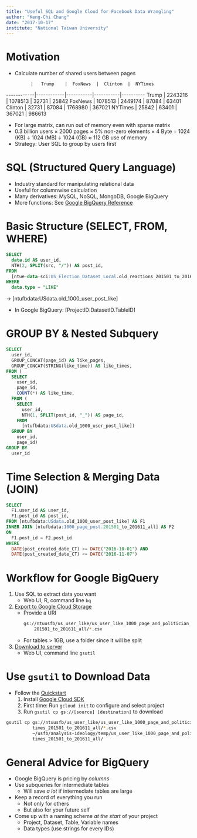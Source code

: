 ```yaml
---
title: "Useful SQL and Google Cloud for Facebook Data Wrangling"
author: "Keng-Chi Chang"
date: "2017-10-17"
institute: "National Taiwan University"
---
```


# Motivation

- Calculate number of shared users between pages

            |   Trump    |  FoxNews  |  Clinton  |  NYTimes
------------|------------|-----------|-----------|----------
      Trump |    2243216 |   1078513 |     32731 |    25842
    FoxNews |    1078513 |   2449174 |     87084 |    63401
    Clinton |      32731 |     87084 |   1768980 |   367021
    NYTimes |      25842 |     63401 |    367021 |   986613

- For large matrix, can run out of memory even with sparse matrix
- 0.3 billion users $\times$ 2000 pages $\times$ 5% non-zero elements $\times$ 4 Byte $\div$ 1024 (KB) $\div$ 1024 (MB) $\div$ 1024 (GB) $\approx$ 112 GB use of memory
- Strategy: User SQL to group by users first

# SQL (Structured Query Language)

- Industry standard for manipulating relational data
- Useful for columnwise calculation
- Many derivatives: MySQL, NoSQL, MongoDB, Google BigQuery
- More functions: See [Google BigQuery Reference](https://cloud.google.com/bigquery/docs/reference/legacy-sql)

# Basic Structure (SELECT, FROM, WHERE)

```sql
SELECT
  data.id AS user_id,
  NTH(2, SPLIT(src, "/")) AS post_id,
FROM
  [ntue-data-sci:US_Election_Dataset_Local.old_reactions_201501_to_201611]
WHERE
  data.type = "LIKE"
```

 $\rightarrow$ [ntufbdata:USdata.old_1000_user_post_like]

- In Google BigQuery: [ProjectID:DatasetID.TableID]

# GROUP BY & Nested Subquery

```sql
SELECT
  user_id,
  GROUP_CONCAT(page_id) AS like_pages,
  GROUP_CONCAT(STRING(like_time)) AS like_times,
FROM (
  SELECT
    user_id,
    page_id,
    COUNT(*) AS like_time,
  FROM (
    SELECT
      user_id,
      NTH(1, SPLIT(post_id, "_")) AS page_id,
    FROM
      [ntufbdata:USdata.old_1000_user_post_like])
  GROUP BY
    user_id,
    page_id)
GROUP BY
  user_id
```

# Time Selection & Merging Data (JOIN)

```sql
SELECT
  F1.user_id AS user_id,
  F1.post_id AS post_id,
FROM [ntufbdata:USdata.old_1000_user_post_like] AS F1
INNER JOIN [ntufbdata:1000_page_post.201501_to_201611_all] AS F2
ON
  F1.post_id = F2.post_id
WHERE
  DATE(post_created_date_CT) >= DATE("2016-10-01") AND
  DATE(post_created_date_CT) <= DATE("2016-11-07")
```

# Workflow for Google BigQuery

1. Use SQL to extract data you want
   - Web UI, R, command line `bq`
2. [Export to Google Cloud Storage](https://cloud.google.com/bigquery/docs/exporting-data)
   - Provide a URI 
      ```bash
      gs://ntuusfb/us_user_like/us_user_like_1000_page_and_politician_times_\
          201501_to_201611_all/*.csv
      ```
   - For tables > 1GB, use a folder since it will be split
3. [Download to server](https://cloud.google.com/storage/docs/object-basics)
   - Web UI, command line `gsutil`

# Use `gsutil` to Download Data

- Follow the [Quickstart](https://cloud.google.com/storage/docs/quickstart-gsutil)
  1. Install [Google Cloud SDK](https://cloud.google.com/sdk/docs/)
  2. First time: Run `gcloud init` to configure and select project
  3. Run `gsutil cp gs://[source] [destination]` to download

```bash
gsutil cp gs://ntuusfb/us_user_like/us_user_like_1000_page_and_politician_\
          times_201501_to_201611_all/*.csv 
          ~/usfb/analysis-ideology/temp/us_user_like_1000_page_and_politician_\
          times_201501_to_201611_all/
```

# General Advice for BigQuery

- Google BigQuery is pricing by *columns*
- Use subqueries for intermediate tables
  - Will save *a lot* if intermediate tables are large
- Keep a record of everything you run
  - Not only for others
  - But also for your future self
- Come up with a naming scheme *at the start* of your project
  - Project, Dataset, Table, Variable names
  - Data types (use strings for every IDs)
